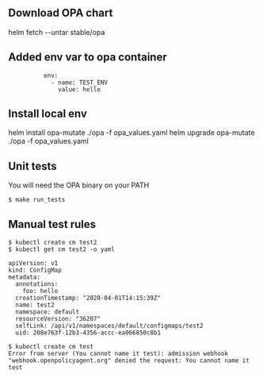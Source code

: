 
## Download OPA chart
helm fetch --untar stable/opa

## Added env var to opa container
```
          env:
            - name: TEST_ENV
              value: hello
```

## Install local env
helm install opa-mutate ./opa -f opa_values.yaml
helm upgrade opa-mutate ./opa -f opa_values.yaml

## Unit tests
You will need the OPA binary on your PATH

`$ make run_tests`

## Manual test rules
```
$ kubectl create cm test2
$ kubectl get cm test2 -o yaml

apiVersion: v1
kind: ConfigMap
metadata:
  annotations:
    foo: hello
  creationTimestamp: "2020-04-01T14:15:39Z"
  name: test2
  namespace: default
  resourceVersion: "36207"
  selfLink: /api/v1/namespaces/default/configmaps/test2
  uid: 208e763f-12b3-4356-accc-ea066850c8b1

```

```
$ kubectl create cm test
Error from server (You cannot name it test): admission webhook "webhook.openpolicyagent.org" denied the request: You cannot name it test
```